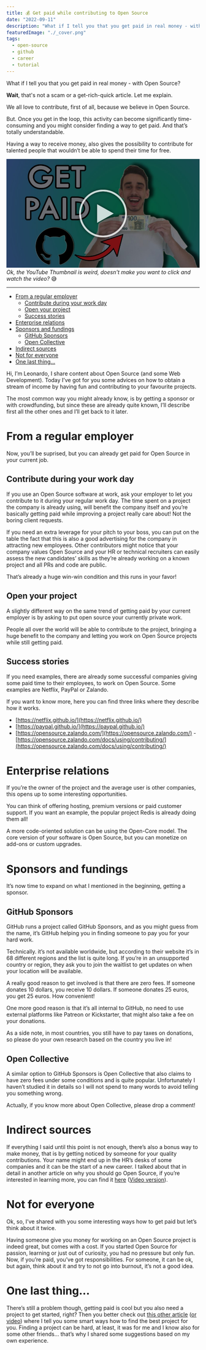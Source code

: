 ```yaml
---
title: 💰 Get paid while contributing to Open Source
date: "2022-09-11"
description: "What if I tell you that you get paid in real money - with Open Source? Wait, that's not a scam or a get-rich-quick article. Let me explain."
featuredImage: "./_cover.png"
tags:
  - open-source
  - github
  - career
  - tutorial
---
```


What if I tell you that you get paid in real money - with Open Source?

**Wait**, that's not a scam or a get-rich-quick article. Let me explain.

We all love to contribute, first of all, because we believe in Open Source.

But. Once you get in the loop, this activity can become significantly time-consuming and you might consider finding a way to get paid. And that’s totally understandable.

Having a way to receive money, also gives the possibility to contribute for talented people that wouldn’t be able to spend their time for free.

[![Click here for the YouTube video!](preview.jpeg)](https://youtu.be/EQQgMnzsURk)
_Ok, the YouTube Thumbnail is weird, doesn't make you want to click and watch the video?_ 😅

---

- [From a regular employer](#from-a-regular-employer)
  - [Contribute during your work day](#contribute-during-your-work-day)
  - [Open your project](#open-your-project)
  - [Success stories](#success-stories)
- [Enterprise relations](#enterprise-relations)
- [Sponsors and fundings](#sponsors-and-fundings)
  - [GitHub Sponsors](#github-sponsors)
  - [Open Collective](#open-collective)
- [Indirect sources](#indirect-sources)
- [Not for everyone](#not-for-everyone)
- [One last thing...](#one-last-thing)

Hi, I’m Leonardo, I share content about Open Source (and some Web Development). Today I’ve got for you some advices on how to obtain a stream of income by having fun and contributing to your favourite projects.

The most common way you might already know, is by getting a sponsor or with crowdfunding, but since these are already quite known, I’ll describe first all the other ones and I’ll get back to it later.

# From a regular employer

Now, you’ll be suprised, but you can already get paid for Open Source in your current job.

## Contribute during your work day

If you use an Open Source software at work, ask your employer to let you contribute to it during your regular work day. The time spent on a project the company is already using, will benefit the company itself and you’re basically getting paid while improving a project really care about! Not the boring client requests.

If you need an extra leverage for your pitch to your boss, you can put on the table the fact that this is also a good advertising for the company in attracting new employees. Other contributors might notice that your company values Open Source and your HR or technical recruiters can easily assess the new candidates’ skills as they’re already working on a known project and all PRs and code are public.

That’s already a huge win-win condition and this runs in your favor!

## Open your project

A slightly different way on the same trend of getting paid by your current employer is by asking to put open source your currently private work.

People all over the world will be able to contribute to the project, bringing a huge benefit to the company and letting you work on Open Source projects while still getting paid.

## Success stories

If you need examples, there are already some successful companies giving some paid time to their employees, to work on Open Source. Some examples are Netflix, PayPal or Zalando.

If you want to know more, here you can find three links where they describe how it works.

- [https://netflix.github.io/](https://netflix.github.io/)
- [https://paypal.github.io/](https://paypal.github.io/)
- [https://opensource.zalando.com/](https://opensource.zalando.com/) - [https://opensource.zalando.com/docs/using/contributing/](https://opensource.zalando.com/docs/using/contributing/)

# Enterprise relations

If you’re the owner of the project and the average user is other companies, this opens up to some interesting opportunities.

You can think of offering hosting, premium versions or paid customer support. If you want an example, the popular project Redis is already doing them all!

A more code-oriented solution can be using the Open-Core model. The core version of your software is Open Source, but you can monetize on add-ons or custom upgrades.

# Sponsors and fundings

It’s now time to expand on what I mentioned in the beginning, getting a sponsor.

## GitHub Sponsors

GitHub runs a project called GitHub Sponsors, and as you might guess from the name, it’s GitHub helping you in finding someone to pay you for your hard work.

Technically. it’s not available worldwide, but according to their website it’s in 68 different regions and the list is quite long. If you’re in an unsupported country or region, they ask you to join the waitlist to get updates on when your location will be available.

A really good reason to get involved is that there are zero fees. If someone donates 10 dollars, you receive 10 dollars. If someone donates 25 euros, you get 25 euros. How convenient!

One more good reason is that it’s all internal to GitHub, no need to use external platforms like Patreon or Kickstarter, that might also take a fee on your donations.

As a side note, in most countries, you still have to pay taxes on donations, so please do your own research based on the country you live in!

## Open Collective

A similar option to GitHub Sponsors is Open Collective that also claims to have zero fees under some conditions and is quite popular. Unfortunately I haven’t studied it in details so I will not spend to many words to avoid telling you something wrong.

Actually, if you know more about Open Collective, please drop a comment!

# Indirect sources

If everything I said until this point is not enough, there’s also a bonus way to make money, that is by getting noticed by someone for your quality contributions. Your name might end up in the HR’s desks of some companies and it can be the start of a new career. I talked about that in detail in another article on why you should go Open Source, if you’re interested in learning more, you can find it [here](https://dev.to/balastrong/8-reasons-why-you-should-contribute-to-open-source-today-1gn) ([Video version](https://youtu.be/uquIcISFtwg)).

# Not for everyone

Ok, so, I’ve shared with you some interesting ways how to get paid but let’s think about it twice.

Having someone give you money for working on an Open Source project is indeed great, but comes with a cost. If you started Open Source for passion, learning or just out of curiosity, you had no pressure but only fun. Now, if you’re paid, you’ve got responsibilities. For someone, it can be ok, but again, think about it and try to not go into burnout, it’s not a good idea.

# One last thing...

There’s still a problem though, getting paid is cool but you also need a project to get started, right? Then you better check out [this other article](https://dev.to/this-is-learning/how-to-find-an-open-source-project-to-contribute-to-3093) ([or video](https://youtu.be/yfopPq4354o)) where I tell you some smart ways how to find the best project for you. Finding a project can be hard, at least, it was for me and I know also for some other friends… that’s why I shared some suggestions based on my own experience.

